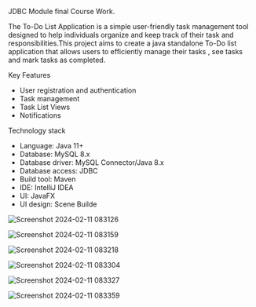JDBC Module final Course Work.

The To-Do List Application is a simple user-friendly task management tool designed to help individuals organize and keep track of their task and responsibilities.This project aims to create a java standalone To-Do list application that allows users to efficiently manage their tasks , see tasks and mark tasks as completed.

Key Features
* User registration and authentication
* Task management
* Task List Views
* Notifications

Technology stack
* Language: Java 11+
* Database: MySQL 8.x
* Database driver: MySQL Connector/Java 8.x
* Database access: JDBC
* Build tool: Maven
* IDE: IntelliJ IDEA
* UI: JavaFX
* UI design: Scene Builde

![Screenshot 2024-02-11 083126](https://github.com/chamithKavinda/ToDo-App/assets/139870167/5f8e2932-0f00-46d3-ae73-f099c34295bd)

![Screenshot 2024-02-11 083159](https://github.com/chamithKavinda/ToDo-App/assets/139870167/376d628f-9790-4f59-8e73-c47b55bb9bf7)

![Screenshot 2024-02-11 083218](https://github.com/chamithKavinda/ToDo-App/assets/139870167/37e9f47a-b9dc-45f8-aa86-989a907546cd)

![Screenshot 2024-02-11 083304](https://github.com/chamithKavinda/ToDo-App/assets/139870167/f82f9daa-8478-4139-bb8b-9418cec6f87f)

![Screenshot 2024-02-11 083327](https://github.com/chamithKavinda/ToDo-App/assets/139870167/b51f17ce-5b52-4c53-af60-f9f090cf6860)

![Screenshot 2024-02-11 083359](https://github.com/chamithKavinda/ToDo-App/assets/139870167/9ad75ce3-a54d-4dfc-ac1b-d98b35e87971)



